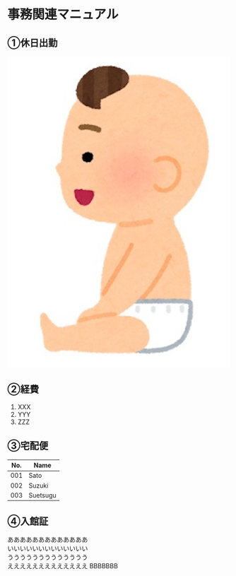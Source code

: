 # 事務関連マニュアル
## ①休日出勤
![MAPPA](img/mappa.jpg)
## ②経費
1. XXX
2. YYY
3. ZZZ
## ③宅配便
|No.|Name
|--|--
|001|Sato
|002|Suzuki
|003|Suetsugu
## ④入館証
あああああああああああああ<br>
いいいいいいいいいいいいい<br>
ううううううううううううう<br>
えええええええええええええ
BBBBBBB